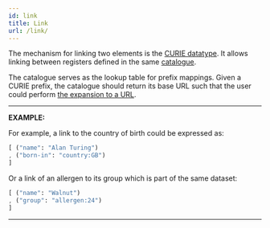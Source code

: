 ```yaml
---
id: link
title: Link
url: /link/
---
```


The mechanism for linking two elements is the [CURIE datatype](/datatypes/curie/).
It allows linking between registers defined in the same [catalogue](/glossary/catalogue/).

The catalogue serves as the lookup table for prefix mappings. Given a CURIE
prefix, the catalogue should return its base URL such that the user could
perform [the expansion to a URL](/datatypes/curie#expansion-to-url).

***
**EXAMPLE:**

For example, a link to the country of birth could be expressed as:

```elm
[ ("name": "Alan Turing")
, ("born-in": "country:GB")
]
```

Or a link of an allergen to its group which is part of the same dataset:

```elm
[ ("name": "Walnut")
, ("group": "allergen:24")
]
```
***
